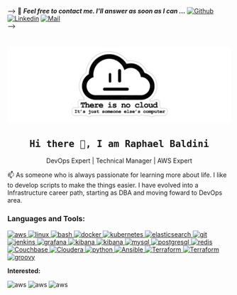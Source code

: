 -->
📝 ***Feel free to contact me. I'll answer as soon as I can ...***  [![Github](https://img.shields.io/github/followers/raphaelbaldini?label=Follow%20Me&style=social)](https://github.com/raphaelbaldini)
<br>
  [![Linkedin](https://img.shields.io/badge/LinkedIn-Raphael%20Baldini-blue?logo=Linkedin&logoColor=blue&labelColor=black)](https://www.linkedin.com/in/rbaldini01/)
  [![Mail](https://img.shields.io/badge/Yahoo-raphaelbaldini@yahoo.com.br-blue?logo=Yahoo&logoColor=blue&labelColor=black)](mailto:raphaelbaldini@yahoo.com.br)
<br> -->

<h1 align="center"><a><img src="There-is-no-cloud.png" alt="There-is-no-cloud"></a></h1>
<h2 align='center'><samp>Hi there 👋, I am <strong>Raphael Baldini</strong></samp></h2>
<p align='center'>DevOps Expert | Technical Manager | AWS Expert </p>
<p align='left'> 📫 As someone who is always passionate for learning more about life. I like to develop scripts to make the things easier. I have evolved into a Infrastructure career path, starting as DBA and moving foward to DevOps area.</p>

<h3 align="left">Languages and Tools:</h3>
<p align="left"> 
  <a href="https://aws.amazon.com" target="_blank"> <img src="https://www.vectorlogo.zone/logos/amazon_aws/amazon_aws-icon.svg" alt="aws" width="35" height="35"/> </a>
  <a href="https://www.linux.org/" target="_blank"> <img src="https://www.vectorlogo.zone/logos/linux/linux-icon.svg" alt="linux" width="35" height="35"/> </a> 
  <a href="https://www.gnu.org/software/bash/" target="_blank"> <img src="https://www.vectorlogo.zone/logos/gnu_bash/gnu_bash-icon.svg" alt="bash" width="35" height="35"/> </a> 
  <a href="https://www.docker.com/" target="_blank"> <img src="https://www.vectorlogo.zone/logos/docker/docker-icon.svg" alt="docker" width="35" height="35"/> </a> 
  <a href="https://kubernetes.io" target="_blank"> <img src="https://www.vectorlogo.zone/logos/kubernetes/kubernetes-icon.svg" alt="kubernetes" width="35" height="35"/> </a> 
  <a href="https://www.elastic.co" target="_blank"> <img src="https://www.vectorlogo.zone/logos/elastic/elastic-icon.svg" alt="elasticsearch" width="35" height="35"/> </a> 
  <a href="https://git-scm.com/" target="_blank"> <img src="https://www.vectorlogo.zone/logos/git-scm/git-scm-icon.svg" alt="git" width="35" height="35"/> </a> 
  <a href="https://www.jenkins.io" target="_blank"> <img src="https://www.vectorlogo.zone/logos/jenkins/jenkins-icon.svg" alt="jenkins" width="35" height="35"/> </a>
  <a href="https://grafana.com" target="_blank"> <img src="https://www.vectorlogo.zone/logos/grafana/grafana-icon.svg" alt="grafana" width="35" height="35"/> </a>  
  <a href="https://www.elastic.co/kibana" target="_blank"> <img src="https://www.vectorlogo.zone/logos/elasticco_kibana/elasticco_kibana-icon.svg" alt="kibana" width="35" height="35"/> </a> 
  <a href="https://www.oracle.com/" target="_blank"> <img src="https://www.vectorlogo.zone/logos/oracle/oracle-icon.svg" alt="kibana" width="35" height="35"/> </a>
  <a href="https://www.mysql.com/" target="_blank"> <img src="https://www.vectorlogo.zone/logos/mysql/mysql-icon.svg" alt="mysql" width="35" height="35"/> </a> 
  <a href="https://www.postgresql.org" target="_blank"> <img src="https://www.vectorlogo.zone/logos/postgresql/postgresql-icon.svg" alt="postgresql" width="35" height="35"/> </a> 
  <a href="https://redis.io" target="_blank"> <img src="https://www.vectorlogo.zone/logos/redis/redis-icon.svg" alt="redis" width="35" height="35"/> </a> 
  <a href="https://www.couchbase.com/" target="_blank"> <img src="https://www.vectorlogo.zone/logos/couchbase/couchbase-icon.svg" alt="Couchbase" width="35" height="35"/> </a> 
  <a href="https://br.cloudera.com/" target="_blank"> <img src="https://www.vectorlogo.zone/logos/cloudera/cloudera-icon.svg" alt="Cloudera" width="35" height="35"/> </a>
  <a href="https://www.python.org" target="_blank"> <img src="https://www.vectorlogo.zone/logos/python/python-icon.svg" alt="python" width="35" height="35"/> </a> 
  <a href="https://www.ansible.com/" target="_blank"><img src="https://www.vectorlogo.zone/logos/ansible/ansible-icon.svg" alt="Ansible" width="35" height="35"/> </a> 
  <a href="https://www.terraform.io/" target="_blank"> <img src="https://www.vectorlogo.zone/logos/terraformio/terraformio-icon.svg" alt="Terraform" width="35" height="35"/> </a> 
  <a href="https://helm.sh/" target="_blank"> <img src="https://www.vectorlogo.zone/logos/helmsh/helmsh-icon.svg" alt="Terraform" width="35" height="35"/> </a>
  <a href="https://groovy-lang.org/" target="_blank"> <img src="https://www.vectorlogo.zone/logos/groovehq/groovehq-icon.svg" alt="groovy" width="35" height="35"/> </a>
</p>

**Interested:** <br>
<p align="left"> 
  <a target="_blank"> <img src="https://www.vectorlogo.zone/logos/amazon_aws/amazon_aws-ar21.svg" alt="aws" width="20" height="35"/></a>
  <a target="_blank"> <img src="https://www.vectorlogo.zone/logos/docker/docker-ar21.svg" alt="aws" width="20" height="35"/></a>
  <a target="_blank"> <img src="https://www.vectorlogo.zone/logos/kubernetes/kubernetes-ar21.svg" alt="aws" width="20" height="35"/></a>
</p>
